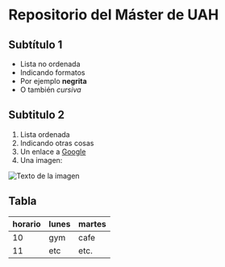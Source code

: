 # Repositorio del Máster de UAH

## Subtítulo 1
- Lista no ordenada
- Indicando formatos
- Por ejemplo **negrita**
- O también *cursiva*
 
## Subtitulo 2

1. Lista ordenada
1. Indicando otras cosas
1. Un enlace a [Google](https://www.google.es)
1. Una imagen:

![Texto de la imagen](https://assets.trome.pe/files/ec_article_multimedia_gallery/uploads/2018/04/17/5ad609d27c1a7.jpeg)

## Tabla

| horario | lunes | martes |
| ------- | ----- | ------ |
|   10    |  gym  |  cafe  |
|   11    |  etc  |  etc.  |


